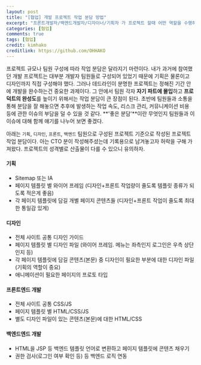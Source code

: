 ```yaml
---
layout: post
title: "[협업] 개발 프로젝트 작업 분담 방법"
excerpt: "프론트개발자/백엔드개발자/디자이너/기획자 가 프로젝트 할때 어떤 역할을 수행하면 좋을까?"
categories: [협업]
comments: true
tags: [협업]
credit: kimhako
creditlink: https://github.com/OHHAKO
---
```


프로젝트 규모나 팀원 구성에 따라 작업 분담은 달라지기 마련이다. 내가 과거에 참여했던 개발 프로젝트는 대부분 개발자 팀원들로 구성되어 있었기 때문에 기획은 물론이고 디자인까지 직접 구성해야 했다. 그러나 데드라인이 분명한 프로젝트는 정해진 기간 안에 개발을 완수하는건 중요한 과제이다. 그 안에서 팀원 각자 **자기 파트에 몰입**하고 **프로덕트의 완성도**를 높이기 위해서는 작업 분담이 큰 장점이 된다. 초반에 팀원들과 소통을 통해 분담을 잘 해놓으면 추후에 발생하는 작업 속도, 리스크 관리, 커뮤니케이션 비용 등에 관한 이슈의 부담을 덜 수 있을 것 같다. **'좋은 분담'**이란 무엇인지 팀원들과 이 이슈에 대해 함께 얘기를 나누어 보면 좋겠다.

아래는 `기획`, `디자인`, `프론트`, `백엔드` 팀원으로 구성된 프로젝트 기준으로 작성된 프로젝트 작업 분담이다. 아는 CTO 분이 작성해주셨는데 기록용으로 남겨놓고자 허락을 구해 가져왔다. 프로젝트의 성격별로 산출물이 다를 수 있으니 유의하자.

#### 기획

- Sitemap 또는 IA
- 페이지 템플릿 별 와이어 프레임 (디자인+프론트 작업량이 줄도록 템플릿 종류가 되도록 적은게 좋음)
- 각 페이지 템플릿에 담길 개별 페이지 콘텐츠들 (디자인+프론트 작업이 줄도록 최대한 통일감 있게)

#### 디자인

- 전체 사이트 공통 디자인 가이드
- 페이지 템플릿 별 디자인 파일 (와이어 프레임. 메뉴는 좌측인지 로그인은 우측 상단인지 등)
- 각 페이지 템플릿에 담길 콘텐츠(본문) 중 디자인이 필요한 부분에 대한 디자인 파일 (기획의 역할이 중요)
- 애니메이션이 필요한 페이지의 프로토 타입

#### 프론트엔드 개발

- 전체 사이트 공통 CSS/JS
- 페이지 템플릿 별 HTML/CSS/JS
- 별도 디자인 파일이 있는 콘텐츠(본문)에 대한 HTML/CSS

#### 백엔드엔드 개발

- HTML을 JSP 등 백엔드 템플릿 언어로 변환하고 페이지 템플릿에 콘텐츠 채우기
- 권한 검사(로그인 여부 확인 등) 등 백엔드 로직 연동

